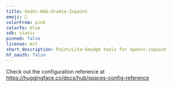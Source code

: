 ```yaml
---
title: Godot-Web-Gradio-Inpaint
emoji: 🚀
colorFrom: pink
colorTo: blue
sdk: static
pinned: false
license: mit
short_description: Paint/Lite-Smudge tools for opencv-inpaint
hf_oauth: false
---
```


Check out the configuration reference at https://huggingface.co/docs/hub/spaces-config-reference
